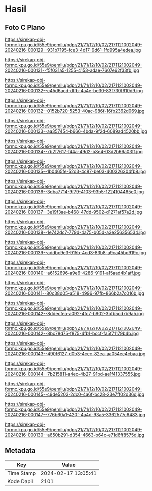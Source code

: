 # Hasil

## Foto C Plano

https://sirekap-obj-formc.kpu.go.id/55e9/pemilu/pdpr/21/71/12/10/02/2171121002049-20240216-000129--931b7195-fce3-4d17-9d61-1fd995a4edea.jpg

https://sirekap-obj-formc.kpu.go.id/55e9/pemilu/pdpr/21/71/12/10/02/2171121002049-20240216-000131--f5f031a5-1255-4153-adae-7607e62f33fb.jpg

https://sirekap-obj-formc.kpu.go.id/55e9/pemilu/pdpr/21/71/12/10/02/2171121002049-20240216-000132--c45d6acd-dffb-4a4e-be30-83f730f610d9.jpg

https://sirekap-obj-formc.kpu.go.id/55e9/pemilu/pdpr/21/71/12/10/02/2171121002049-20240216-000132--0152b720-5253-40ac-986f-16fb2362d069.jpg

https://sirekap-obj-formc.kpu.go.id/55e9/pemilu/pdpr/21/71/12/10/02/2171121002049-20240216-000133--aa357454-b666-4bda-9f2d-6089ad4520bb.jpg

https://sirekap-obj-formc.kpu.go.id/55e9/pemilu/pdpr/21/71/12/10/02/2171121002049-20240216-000134--7b2f7617-f44a-49d2-b8e4-03d2b66a03ff.jpg

https://sirekap-obj-formc.kpu.go.id/55e9/pemilu/pdpr/21/71/12/10/02/2171121002049-20240216-000135--1b0465fe-52d3-4c87-be03-400326304fb8.jpg

https://sirekap-obj-formc.kpu.go.id/55e9/pemilu/pdpr/21/71/12/10/02/2171121002049-20240216-000136--3dba7714-9f79-4103-93b5-1224104465e0.jpg

https://sirekap-obj-formc.kpu.go.id/55e9/pemilu/pdpr/21/71/12/10/02/2171121002049-20240216-000137--3e19f3ae-b468-47dd-9502-d1271af57a2d.jpg

https://sirekap-obj-formc.kpu.go.id/55e9/pemilu/pdpr/21/71/12/10/02/2171121002049-20240216-000138--1e742dc7-779d-4a75-b05d-a3e256356534.jpg

https://sirekap-obj-formc.kpu.go.id/55e9/pemilu/pdpr/21/71/12/10/02/2171121002049-20240216-000139--addbc9e3-915b-4cd3-83b8-a9ca45bd919c.jpg

https://sirekap-obj-formc.kpu.go.id/55e9/pemilu/pdpr/21/71/12/10/02/2171121002049-20240216-000140--a6152696-a9e6-4286-9191-a15aad4b1aff.jpg

https://sirekap-obj-formc.kpu.go.id/55e9/pemilu/pdpr/21/71/12/10/02/2171121002049-20240216-000141--80c38d05-a518-4996-97fb-866b2a7c016b.jpg

https://sirekap-obj-formc.kpu.go.id/55e9/pemilu/pdpr/21/71/12/10/02/2171121002049-20240216-000142--8ddecfea-a092-4fc7-b902-3bfb5cd7b9a5.jpg

https://sirekap-obj-formc.kpu.go.id/55e9/pemilu/pdpr/21/71/12/10/02/2171121002049-20240216-000142--8bc78d75-f875-4fb1-bccf-fa5f71179b4b.jpg

https://sirekap-obj-formc.kpu.go.id/55e9/pemilu/pdpr/21/71/12/10/02/2171121002049-20240216-000143--490f6127-d0b3-4cec-82ea-aa054ec4cbaa.jpg

https://sirekap-obj-formc.kpu.go.id/55e9/pemilu/pdpr/21/71/12/10/02/2171121002049-20240216-000144--7b215811-a4ec-4b27-91bd-ae1f41337555.jpg

https://sirekap-obj-formc.kpu.go.id/55e9/pemilu/pdpr/21/71/12/10/02/2171121002049-20240216-000145--c9de5203-2dc0-4a6f-bc28-23e7ff02d36d.jpg

https://sirekap-obj-formc.kpu.go.id/55e9/pemilu/pdpr/21/71/12/10/02/2171121002049-20240216-000147--776b60a1-420f-4a4d-93a5-3362577c6483.jpg

https://sirekap-obj-formc.kpu.go.id/55e9/pemilu/pdpr/21/71/12/10/02/2171121002049-20240216-000130--a650b291-d354-4663-b64c-e71d6ff8575d.jpg


## Metadata

| Key        | Value               |
| ---------- | ------------------- |
| Time Stamp | 2024-02-17 13:05:41 |
| Kode Dapil | 2101                |



